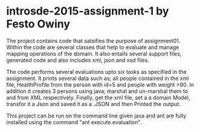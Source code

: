 # introsde-2015-assignment-1 by Festo Owiny

The project contains code that satsifies the purpose of assignment01.
Within the code are several classes that help to evaluate and manage mapping operations of the domain.
It also entails several support files, generated code and also includes xml, json and xsd files.

The code performs several evaluations upto six tasks as specified in the assignment. It prints several data 
such as; all people contained in the xml file, HealthProfile from the person with id=5 and people with weight >90.
In addition it creates 3 persons using java; marshal and un-marshal them to and from XML respectively.
Finally, get the xml file, set a a domain Model, transfor it a Json and saved it as a .JSON and 
then Printed the output.

This project can be run on the command line given java and ant are fully installed using the command 
"ant execute.evaluation".
